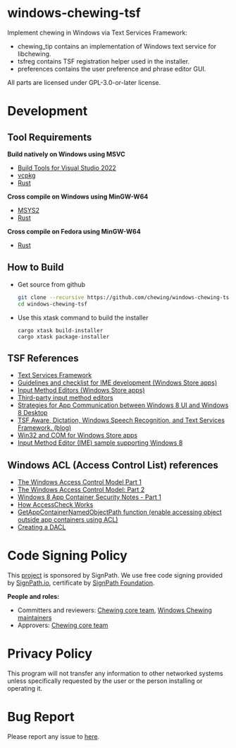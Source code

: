 # windows-chewing-tsf

Implement chewing in Windows via Text Services Framework:

* chewing_tip contains an implementation of Windows text service for libchewing.
* tsfreg contains TSF registration helper used in the installer.
* preferences contains the user preference and phrase editor GUI.

All parts are licensed under GPL-3.0-or-later license.

# Development

## Tool Requirements

**Build natively on Windows using MSVC**

* [Build Tools for Visual Studio 2022](https://visualstudio.microsoft.com/downloads/#build-tools-for-visual-studio-2022)
* [vcpkg](https://vcpkg.io/)
* [Rust](https://rustup.rs/)

**Cross compile on Windows using MinGW-W64**

* [MSYS2](https://www.msys2.org/)
* [Rust](https://rustup.rs/)

**Cross compile on Fedora using MinGW-W64**

* [Rust](https://rustup.rs/)

## How to Build

* Get source from github
    ```bash
    git clone --recursive https://github.com/chewing/windows-chewing-tsf.git
    cd windows-chewing-tsf
    ```
* Use this xtask command to build the installer
    ```
    cargo xtask build-installer
    cargo xtask package-installer
    ```

## TSF References

* [Text Services Framework](http://msdn.microsoft.com/en-us/library/windows/desktop/ms629032%28v=vs.85%29.aspx)
* [Guidelines and checklist for IME development (Windows Store apps)](http://msdn.microsoft.com/en-us/library/windows/apps/hh967425.aspx)
* [Input Method Editors (Windows Store apps)](http://msdn.microsoft.com/en-us/library/windows/apps/hh967426.aspx)
* [Third-party input method editors](http://msdn.microsoft.com/en-us/library/windows/desktop/hh848069%28v=vs.85%29.aspx)
* [Strategies for App Communication between Windows 8 UI and Windows 8 Desktop](http://software.intel.com/en-us/articles/strategies-for-app-communication-between-windows-8-ui-and-windows-8-desktop)
* [TSF Aware, Dictation, Windows Speech Recognition, and Text Services Framework. (blog)](http://blogs.msdn.com/b/tsfaware/?Redirected=true)
* [Win32 and COM for Windows Store apps](http://msdn.microsoft.com/en-us/library/windows/apps/br205757.aspx)
* [Input Method Editor (IME) sample supporting Windows 8](http://code.msdn.microsoft.com/windowsdesktop/Input-Method-Editor-IME-b1610980)

## Windows ACL (Access Control List) references

* [The Windows Access Control Model Part 1](http://www.codeproject.com/Articles/10042/The-Windows-Access-Control-Model-Part-1#SID)
* [The Windows Access Control Model: Part 2](http://www.codeproject.com/Articles/10200/The-Windows-Access-Control-Model-Part-2#SidFun)
* [Windows 8 App Container Security Notes - Part 1](http://recxltd.blogspot.tw/2012/03/windows-8-app-container-security-notes.html)
* [How AccessCheck Works](http://msdn.microsoft.com/en-us/library/windows/apps/aa446683.aspx)
* [GetAppContainerNamedObjectPath function (enable accessing object outside app containers using ACL)](http://msdn.microsoft.com/en-us/library/windows/desktop/hh448493)
* [Creating a DACL](http://msdn.microsoft.com/en-us/library/windows/apps/ms717798.aspx)

# Code Signing Policy

This [project](https://signpath.org/projects/chewing-im/) is sponsored by SignPath. We use free code signing provided by [SignPath.io](https://about.signpath.io/), certificate by [SignPath Foundation](https://signpath.org/).

**People and roles:**

* Committers and reviewers: [Chewing core team](https://github.com/orgs/chewing/teams/core), [Windows Chewing maintainers](https://github.com/orgs/chewing/teams/windows)
* Approvers: [Chewing core team](https://github.com/orgs/chewing/teams/core)

# Privacy Policy

This program will not transfer any information to other networked systems unless
specifically requested by the user or the person installing or operating it.

# Bug Report
Please report any issue to [here](https://github.com/chewing/windows-chewing-tsf/issues).
